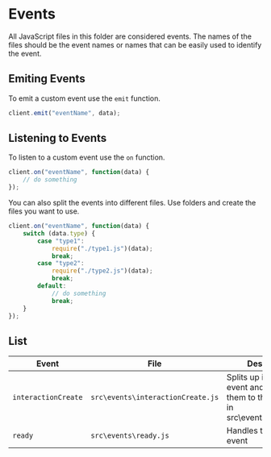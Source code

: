 # Events
All JavaScript files in this folder are considered events. The names of the files should be the event names or names that can be easily used to identify the event.

## Emiting Events
To emit a custom event use the `emit` function.

```js
client.emit("eventName", data);
```

## Listening to Events
To listen to a custom event use the `on` function.

```js
client.on("eventName", function(data) {
    // do something
});
```

You can also split the events into different files. Use folders and create the files you want to use.

```js
client.on("eventName", function(data) {
    switch (data.type) {
        case "type1":
            require("./type1.js")(data);
            break;
        case "type2":
            require("./type2.js")(data);
            break;
        default:
            // do something
            break;
    }
});
```

## List
| Event | File | Description |
|-------|------|-------------|
| `interactionCreate` | `src\events\interactionCreate.js` | Splits up interaction event and passes them to the handlers in src\events\interactions |
| `ready` | `src\events\ready.js` | Handles the ready event |